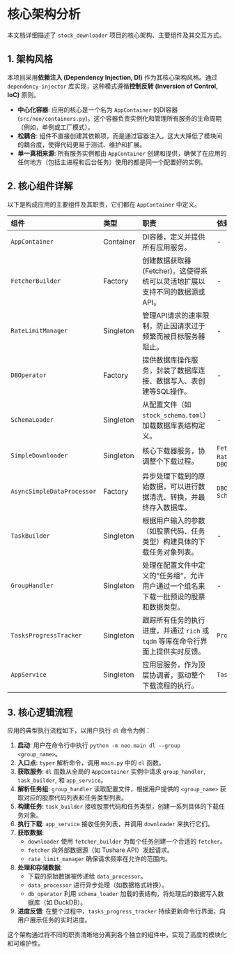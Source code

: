 # 核心架构分析

本文档详细描述了 `stock_downloader` 项目的核心架构、主要组件及其交互方式。

## 1. 架构风格

本项目采用**依赖注入 (Dependency Injection, DI)** 作为其核心架构风格。通过 `dependency-injector` 库实现，这种模式遵循**控制反转 (Inversion of Control, IoC)** 原则。

- **中心化容器**: 应用的核心是一个名为 `AppContainer` 的DI容器 (`src/neo/containers.py`)。这个容器负责实例化和管理所有服务的生命周期（例如，单例或工厂模式）。
- **松耦合**: 组件不直接创建其依赖项，而是通过容器注入。这大大降低了模块间的耦合度，使得代码更易于测试、维护和扩展。
- **单一真相来源**: 所有服务实例都由 `AppContainer` 创建和提供，确保了在应用的任何地方（包括主进程和后台任务）使用的都是同一个配置好的实例。

## 2. 核心组件详解

以下是构成应用的主要组件及其职责，它们都在 `AppContainer` 中定义。

| 组件 | 类型 | 职责 | 依赖项 |
| :--- | :--- | :--- | :--- |
| `AppContainer` | Container | DI容器，定义并提供所有应用服务。 | - |
| `FetcherBuilder` | Factory | 创建数据获取器 (Fetcher)。这使得系统可以灵活地扩展以支持不同的数据源或API。 | - |
| `RateLimitManager` | Singleton | 管理API请求的速率限制，防止因请求过于频繁而被目标服务器阻止。 | - |
| `DBOperator` | Factory | 提供数据库操作服务，封装了数据库连接、数据写入、表创建等SQL操作。 | - |
| `SchemaLoader` | Singleton | 从配置文件（如 `stock_schema.toml`）加载数据库表结构定义。 | - |
| `SimpleDownloader` | Singleton | 核心下载器服务，协调整个下载过程。 | `FetcherBuilder`, `RateLimitManager`, `DBOperator` |
| `AsyncSimpleDataProcessor` | Factory | 异步处理下载到的原始数据，可以进行数据清洗、转换，并最终存入数据库。 | `DBOperator`, `SchemaLoader` |
| `TaskBuilder` | Singleton | 根据用户输入的参数（如股票代码、任务类型）构建具体的下载任务对象列表。 | - |
| `GroupHandler` | Singleton | 处理在配置文件中定义的“任务组”，允许用户通过一个组名来下载一批预设的股票和数据类型。 | - |
| `TasksProgressTracker` | Singleton | 跟踪所有任务的执行进度，并通过 `rich` 或 `tqdm` 等库在命令行界面上提供实时反馈。 | `ProgressTrackerFactory` |
| `AppService` | Singleton | 应用层服务，作为顶层协调者，驱动整个下载流程的执行。 | `TasksProgressTracker` |

## 3. 核心逻辑流程

应用的典型执行流程如下，以用户执行 `dl` 命令为例：

1.  **启动**: 用户在命令行中执行 `python -m neo.main dl --group <group_name>`。
2.  **入口点**: `typer` 解析命令，调用 `main.py` 中的 `dl` 函数。
3.  **获取服务**: `dl` 函数从全局的 `AppContainer` 实例中请求 `group_handler`, `task_builder`, 和 `app_service`。
4.  **解析任务组**: `group_handler` 读取配置文件，根据用户提供的 `<group_name>` 获取对应的股票代码列表和任务类型列表。
5.  **构建任务**: `task_builder` 接收股票代码和任务类型，创建一系列具体的下载任务对象。
6.  **执行下载**: `app_service` 接收任务列表，并调用 `downloader` 来执行它们。
7.  **获取数据**:
    - `downloader` 使用 `fetcher_builder` 为每个任务创建一个合适的 `fetcher`。
    - `fetcher` 向外部数据源（如 Tushare API）发起请求。
    - `rate_limit_manager` 确保请求频率在允许的范围内。
8.  **处理和存储数据**:
    - 下载的原始数据被传递给 `data_processor`。
    - `data_processor` 进行异步处理（如数据格式转换）。
    - `db_operator` 利用 `schema_loader` 加载的表结构，将处理后的数据写入数据库（如 DuckDB）。
9.  **进度反馈**: 在整个过程中，`tasks_progress_tracker` 持续更新命令行界面，向用户展示任务的实时进度。

这个架构通过将不同的职责清晰地分离到各个独立的组件中，实现了高度的模块化和可维护性。
